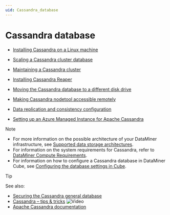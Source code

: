 ```yaml
---
uid: Cassandra_database
---
```


# Cassandra database

- [Installing Cassandra on a Linux machine](xref:Installing_Cassandra)

- [Scaling a Cassandra cluster database](xref:Scale_Cassandra_Database)

- [Maintaining a Cassandra cluster](xref:Maintain_Cassandra_Cluster)

- [Installing Cassandra Reaper](xref:Installing_Cassandra_Reaper)

- [Moving the Cassandra database to a different disk drive](xref:Moving_the_Cassandra_database_to_a_different_disk_drive)

- [Making Cassandra nodetool accessible remotely](xref:Making_Cassandra_nodetool_accessible_remotely)

- [Data replication and consistency configuration](xref:replication_and_consistency_configuration)

- [Setting up an Azure Managed Instance for Apache Cassandra](xref:Azure_Managed_Instance_for_Apache_Cassandra)

> [!NOTE]
>
> - For more information on the possible architecture of your DataMiner infrastructure, see [Supported data storage architectures](xref:Supported_system_data_storage_architectures).
> - For information on the system requirements for Cassandra, refer to [DataMiner Compute Requirements](https://community.dataminer.services/dataminer-compute-requirements/).
> - For information on how to configure a Cassandra database in DataMiner Cube, see [Configuring the database settings in Cube](xref:Configuring_the_database_settings_in_Cube).

> [!TIP]
> See also:
>
> - [Securing the Cassandra general database](xref:Security_Cassandra_general)
> - [Cassandra – tips & tricks](https://community.dataminer.services/video/cassandra-tips-tricks/) ![Video](~/user-guide/images/video_Duo.png)
> - [Apache Cassandra documentation](https://cassandra.apache.org/doc/latest/)

